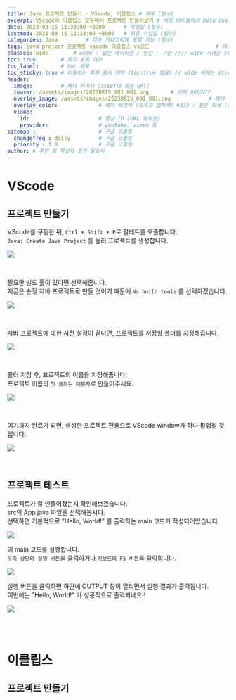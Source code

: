 ```yaml
---
title: Java 프로젝트 만들기 - VScode, 이클립스 # 제목 (필수)
excerpt: VScode와 이클립스 모두에서 프로젝트 만들어보기 # 서브 타이틀이자 meta description (필수)
date: 2023-08-15 11:33:00 +0900      # 작성일 (필수)
lastmod: 2023-08-15 11:33:00 +0900   # 최종 수정일 (필수)
categories: Java         # 다수 카테고리에 포함 가능 (필수)
tags: java project 프로젝트 vscode 이클립스 vs코드                     # 태그 복수개 가능 (필수)
classes: wide        # wide : 넓은 레이아웃 / 빈칸 : 기본 //// wide 시에는 sticky toc 불가
toc: true        # 목차 표시 여부
toc_label:       # toc 제목
toc_sticky: true # 이동하는 목차 표시 여부 (toc:true 필요) // wide 시에는 sticky toc 불가
header: 
  image:         # 헤더 이미지 (asset내 혹은 url)
  teaser: /assets/images/20230815_001_001.png       # 티저 이미지??
  overlay_image: /assets/images/20230815_001_001.png            # 헤더 이미지 (제목과 겹치게)
  overlay_color:             # 헤더 배경색 (제목과 겹치게) #333 : 짙은 회색 (필수)
  video:
    id:                      # 영상 ID (URL 뒷부분)
    provider:                # youtube, vimeo 등
sitemap :                    # 구글 크롤링
  changefreq : daily         # 구글 크롤링
  priority : 1.0             # 구글 크롤링
author: # 주인 외 작성자 표기 필요시
---
```

<!--postNo: 20230815_001-->

# VScode  

## 프로젝트 만들기  

VScode를 구동한 뒤, `Ctrl + Shift + P`로 팔레트를 호출합니다.  
`Java: Create Java Project` 를 눌러 프로젝트를 생성합니다.  

![](/assets/images/20230815_001_001.png)

<br>

필요한 빌드 툴이 있다면 선택해줍니다.  
지금은 순정 자바 프로젝트로 만들 것이기 때문에 `No build tools` 를 선택하겠습니다.  

![](/assets/images/20230815_001_002.png)  

<br>

자바 프로젝트에 대한 사전 설정이 끝나면, 프로젝트를 저장할 폴더를 지정해줍니다.  

![](/assets/images/20230815_001_003.png)  

<br>  

폴더 지정 후, 프로젝트의 이름을 지정해줍니다.  
프로젝트 이름의 `첫 글자는 대문자`로 만들어주세요.  

![](/assets/images/20230815_001_004.png)

<br>

여기까지 완료가 되면, 생성한 프로젝트 전용으로 VScode window가 하나 팝업될 것입니다.  

![](/assets/images/20230815_001_005.png)  

<br>

## 프로젝트 테스트  

프로젝트가 잘 만들어졌는지 확인해보겠습니다.  
src의 App.java 파일을 선택해봅시다.  
선택하면 기본적으로 "Hello, World!" 를 출력하는 main 코드가 작성되어있습니다.  

![](/assets/images/20230815_001_006.png)  

이 main 코드를 실행합니다.  
`우측 상단의 실행 버튼`을 클릭하거나 `키보드의 F5 버튼`을 클릭합니다.  

![](/assets/images/20230815_001_007.png)  

실행 버튼을 클릭하면 하단에 OUTPUT 창이 열리면서 실행 결과가 출력됩니다.  
이번에는 "Hello, World!" 가 성공적으로 출력되네요!!  

![](/assets/images/20230815_001_008.png)



<br>
<br>

# 이클립스  

## 프로젝트 만들기  

